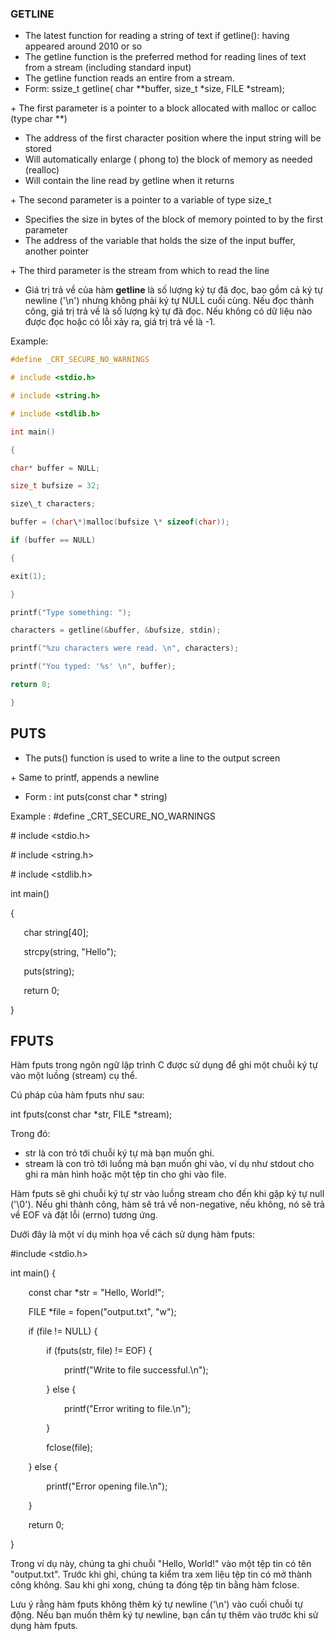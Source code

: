 ### GETLINE

- The latest function for reading a string of text if getline(): having appeared around 2010 or so
- The getline function is the preferred method for reading lines of text from a stream (including standard input)
- The getline function reads an entire from a stream.
- Form: ssize\_t getline( char \*\*buffer, size\_t \*size, FILE \*stream);

\+ The first parameter is a pointer to a block allocated with malloc or calloc (type char \*\*)

- The address of the first character position where the input string will be stored
- Will automatically enlarge ( phong to) the block of memory as needed (realloc)
- Will contain the line read by getline when it returns

\+ The second parameter is a pointer to a variable of type size\_t

- Specifies the size in bytes of the block of memory pointed to by the first parameter
- The address of the variable that holds the size of the input buffer, another pointer

\+ The third parameter is the stream from which to read the line 

- Giá trị trả về của hàm **getline** là số lượng ký tự đã đọc, bao gồm cả ký tự newline ('\n') nhưng không phải ký tự NULL cuối cùng. Nếu đọc thành công, giá trị trả về là số lượng ký tự đã đọc. Nếu không có dữ liệu nào được đọc hoặc có lỗi xảy ra, giá trị trả về là -1.

Example: 
```c
#define _CRT_SECURE_NO_WARNINGS

# include <stdio.h>

# include <string.h>

# include <stdlib.h>

int main()

{

char* buffer = NULL;

size_t bufsize = 32;

size\_t characters;

buffer = (char\*)malloc(bufsize \* sizeof(char));

if (buffer == NULL)

{

exit(1);

}

printf("Type something: ");

characters = getline(&buffer, &bufsize, stdin);

printf("%zu characters were read. \n", characters);

printf("You typed: '%s' \n", buffer);

return 0;

}
```

## PUTS 

- The puts() function is used to write a line to the output screen

\+ Same to printf, appends a newline

- Form : int puts(const char \* string)

Example :
#define \_CRT\_SECURE\_NO\_WARNINGS

\# include <stdio.h>

\# include <string.h>

\# include <stdlib.h>

int main()

{

`	`char string[40];

`	`strcpy(string, "Hello");

`	`puts(string);

`	`return 0;

}

## FPUTS

Hàm fputs trong ngôn ngữ lập trình C được sử dụng để ghi một chuỗi ký tự vào một luồng (stream) cụ thể.

Cú pháp của hàm fputs như sau:

int fputs(const char \*str, FILE \*stream);

Trong đó:

- str là con trỏ tới chuỗi ký tự mà bạn muốn ghi.
- stream là con trỏ tới luồng mà bạn muốn ghi vào, ví dụ như stdout cho ghi ra màn hình hoặc một tệp tin cho ghi vào file.

Hàm fputs sẽ ghi chuỗi ký tự str vào luồng stream cho đến khi gặp ký tự null ('\0'). Nếu ghi thành công, hàm sẽ trả về non-negative, nếu không, nó sẽ trả về EOF và đặt lỗi (errno) tương ứng.

Dưới đây là một ví dụ minh họa về cách sử dụng hàm fputs:

#include <stdio.h>

int main() {

`    `const char \*str = "Hello, World!";

`    `FILE \*file = fopen("output.txt", "w");

`    `if (file != NULL) {

`        `if (fputs(str, file) != EOF) {

`            `printf("Write to file successful.\n");

`        `} else {

`            `printf("Error writing to file.\n");

`        `}

`        `fclose(file);

`    `} else {

`        `printf("Error opening file.\n");

`    `}



`    `return 0;

}

Trong ví dụ này, chúng ta ghi chuỗi "Hello, World!" vào một tệp tin có tên "output.txt". Trước khi ghi, chúng ta kiểm tra xem liệu tệp tin có mở thành công không. Sau khi ghi xong, chúng ta đóng tệp tin bằng hàm fclose.

Lưu ý rằng hàm fputs không thêm ký tự newline ('\n') vào cuối chuỗi tự động. Nếu bạn muốn thêm ký tự newline, bạn cần tự thêm vào trước khi sử dụng hàm fputs.








